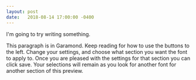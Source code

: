 ```yaml
---
layout: post
date:   2018-08-14 17:00:00 -0400
---
```


I'm going to try writing something.

This paragraph is in Garamond. Keep reading for how to use the buttons to the left. Change your settings, and choose what section you want the font to apply to. Once you are pleased with the settings for that section you can click save. Your selections will remain as you look for another font for another section of this preview.